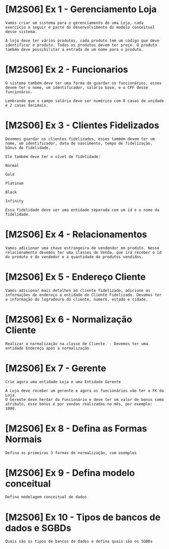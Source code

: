 # [M2S06] Ex 1 - Gerenciamento Loja
```
Vamos criar um sistema para o gerenciamento de uma Loja, cada exercício a seguir é parte do desenvolvimento do modelo conceitual desse sistema.

A loja deve ter vários produtos, cada produto tem um código que deve identificar o produto. Todos os produtos devem ter preço. O produto também deve possibilitar a entrada de um nome para o produto.
```
# [M2S06] Ex 2 - Funcionarios
```
O sistema também deve ter uma forma de guardar os funcionários, esses devem ter o nome, um identificador, salário base, e o CPF desse funcionário.

Lembrando que o campo salário deve ser numérico com 8 casas de unidade e 2 casas decimais.
```
# [M2S06] Ex 3 - Clientes Fidelizados
```
Devemos guardar os clientes fidelizados, esses também devem ter um nome, um identificador, data de nascimento, tempo de fidelização, bônus de fidelidade.

Ele também deve ter o nível de fidelidade:

Normal

Gold

Platinum

Black

Infinity

Essa fidelidade deve ser uma entidade separada com um id e o nome da fidelidade.
```
# [M2S06] Ex 4 - Relacionamentos
```
Vamos adicionar uma chave estrangeira de vendendor em produto. Nesse relacionamento devemos ter uma classes de Venda, que irá receber o id do produto e do vendedor e a quantidade de produtos vendidos.
```
# [M2S06] Ex 5 - Endereço Cliente
```
Vamos adicionar mais detalhes ao cliente fidelizado, adicione as informações de endereço a entidade de Cliente Fidelizado. Devemos ter a informação do logradouro do cliente, numero, estado e cidade.
```
# [M2S06] Ex 6 - Normalização Cliente
```
Realizar a normalização na classe de Cliente. - Devemos ter uma entidade Endereço após a normalização
```
# [M2S06] Ex 7 - Gerente
```
Crie agora uma entidade Loja e uma Entidade Gerente

A Loja deve receber um gerente e agora os funcionários vão ter a FK da Loja.
O Gerente deve herdar do Funcionário e deve ter um valor de bonus como atributo, esse bonus é por vendas realizadas no mês, por exemplo: 1000.
```
# [M2S06] Ex 8 - Defina as Formas Normais
```
Defina as primeiras 3 formas de normalização, com exemplos
```
# [M2S06] Ex 9 - Defina modelo conceitual
```
Defina modelagem conceitual de dados
```

# [M2S06] Ex 10 - Tipos de bancos de dados e SGBDs
```
Quais são os tipos de bancos de dados e defina quais são os SGBDs
```


